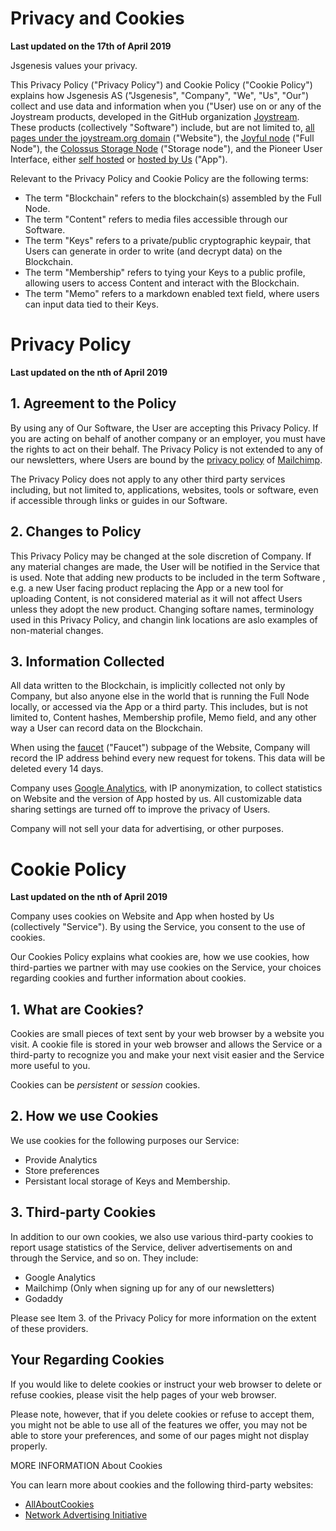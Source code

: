 # Privacy and Cookies
**Last updated on the 17th of April 2019**

Jsgenesis values your privacy. 

This Privacy Policy ("Privacy Policy") and Cookie Policy ("Cookie Policy") explains how Jsgenesis AS ("Jsgenesis", "Company", "We", "Us", "Our") collect and use data and information when you ("User) use on or any of the Joystream products, developed in the GitHub organization [Joystream](https://github.com/JoyStream). These products (collectively "Software") include, but are not limited to, [all pages under the joystream.org domain](https://www.joystream.org/) ("Website"), the [Joyful node](https://github.com/Joystream/substrate-node-joystream) ("Full Node"), the [Colossus Storage Node](https://github.com/Joystream/storage-node-joystream) ("Storage node"), and the Pioneer User Interface, either [self hosted](https://github.com/Joystream/apps) or [hosted by Us](http://testnet.joystream.org/) ("App").

Relevant to the Privacy Policy and Cookie Policy are the following terms:
* The term "Blockchain" refers to the blockchain(s) assembled by the Full Node.
* The term "Content" refers to media files accessible through our Software.
* The term "Keys" refers to a private/public cryptographic keypair, that Users can generate in order to write (and decrypt data) on the Blockchain.
* The term "Membership" refers to tying your Keys to a public profile, allowing users to access Content and interact with the Blockchain.
* The term "Memo" refers to a markdown enabled text field, where users can input data tied to their Keys.


# Privacy Policy
**Last updated on the nth of April 2019**

## 1. Agreement to the Policy
By using any of Our Software, the User are accepting this Privacy Policy. If you are acting on behalf of another company or an employer, you must have the rights to act on their behalf. The Privacy Policy is not extended to any of our newsletters, where Users are bound by the [privacy policy](https://mailchimp.com/legal/privacy/) of [Mailchimp](https://mailchimp.com/).

The Privacy Policy does not apply to any other third party services including, but not limited to, applications, websites, tools or software, even if accessible through links or guides in our Software.

## 2. Changes to Policy
This Privacy Policy may be changed at the sole discretion of Company. If any material changes are made, the User will be notified in the Service that is used. Note that adding new products to be included in the term Software , e.g. a new User facing product replacing the App or a new tool for uploading Content, is not considered material as it will not affect Users unless they adopt the new product. Changing softare names, terminology used in this Privacy Policy, and changin link locations are aslo examples of non-material changes.

## 3. Information Collected
All data written to the Blockchain, is implicitly collected not only by Company, but also anyone else in the world that is running the Full Node locally, or accessed via the App or a third party.
This includes, but is not limited to, Content hashes, Membership profile, Memo field, and any other way a User can record data on the Blockchain.

When using the [faucet](https://testnet.joystream.org/faucet) ("Faucet") subpage of the Website, Company will record the IP address behind every new request for tokens. This data will be deleted every 14 days.

Company uses [Google Analytics](https://marketingplatform.google.com/about/analytics/), with IP anonymization, to collect statistics on Website and the version of App hosted by us. All customizable data sharing settings are turned off to improve the privacy of Users.

Company will not sell your data for advertising, or other purposes.


# Cookie Policy
**Last updated on the nth of April 2019**

Company uses cookies on Website and App when hosted by Us (collectively "Service"). By using the Service, you consent to the use of cookies.

Our Cookies Policy explains what cookies are, how we use cookies, how third-parties we partner with may use cookies on the Service, your choices regarding cookies and further information about cookies.

## 1. What are Cookies?

Cookies are small pieces of text sent by your web browser by a website you visit. A cookie file is stored in your web browser and allows the Service or a third-party to recognize you and make your next visit easier and the Service more useful to you.

Cookies can be *persistent* or *session* cookies.

## 2. How we use Cookies

We use cookies for the following purposes our Service:

* Provide Analytics
* Store preferences
* Persistant local storage of Keys and Membership.

## 3. Third-party Cookies

In addition to our own cookies, we also use various third-party cookies to report usage statistics of the Service, deliver advertisements on and through the Service, and so on. They include:

* Google Analytics
* Mailchimp (Only when signing up for any of our newsletters)
* Godaddy

Please see Item 3. of the Privacy Policy for more information on the extent of these providers.

## Your Regarding Cookies

If you would like to delete cookies or instruct your web browser to delete or refuse cookies, please visit the help pages of your web browser.

Please note, however, that if you delete cookies or refuse to accept them, you might not be able to use all of the features we offer, you may not be able to store your preferences, and some of our pages might not display properly.


MORE INFORMATION About Cookies

You can learn more about cookies and the following third-party websites:

* [AllAboutCookies](http://www.allaboutcookies.org/)
* [Network Advertising Initiative](http://www.networkadvertising.org/)
